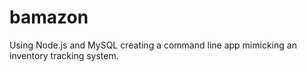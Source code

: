 # bamazon
Using Node.js and MySQL creating a command line app mimicking an inventory tracking system.
